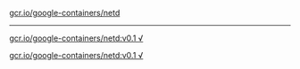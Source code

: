 [gcr.io/google-containers/netd](https://hub.docker.com/r/anjia0532/google-containers.netd/tags/) 

----
[gcr.io/google-containers/netd:v0.1 √](https://hub.docker.com/r/anjia0532/google-containers.netd/tags/)

[gcr.io/google-containers/netd:v0.1 √](https://hub.docker.com/r/anjia0532/google-containers.netd/tags/)

